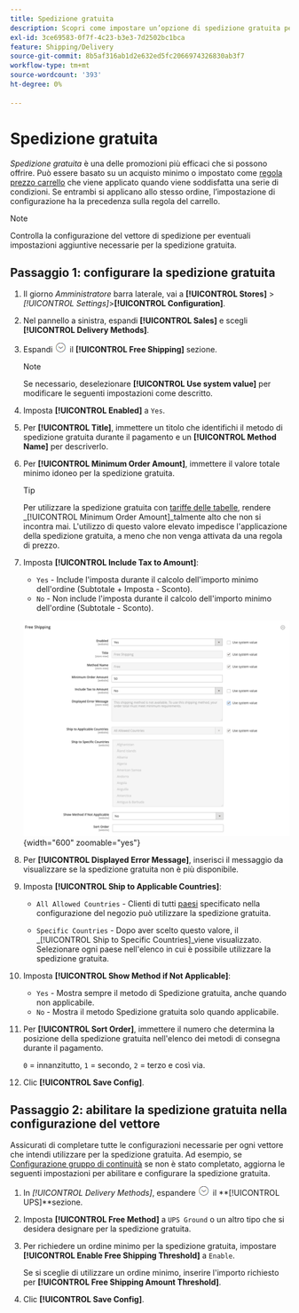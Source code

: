 ```yaml
---
title: Spedizione gratuita
description: Scopri come impostare un’opzione di spedizione gratuita per il tuo negozio.
exl-id: 3ce69583-0f7f-4c23-b3e3-7d2502bc1bca
feature: Shipping/Delivery
source-git-commit: 8b5af316ab1d2e632ed5fc2066974326830ab3f7
workflow-type: tm+mt
source-wordcount: '393'
ht-degree: 0%

---
```


# Spedizione gratuita

_Spedizione gratuita_ è una delle promozioni più efficaci che si possono offrire. Può essere basato su un acquisto minimo o impostato come [regola prezzo carrello](../merchandising-promotions/price-rules-cart.md) che viene applicato quando viene soddisfatta una serie di condizioni. Se entrambi si applicano allo stesso ordine, l’impostazione di configurazione ha la precedenza sulla regola del carrello.

>[!NOTE]
>
>Controlla la configurazione del vettore di spedizione per eventuali impostazioni aggiuntive necessarie per la spedizione gratuita.

## Passaggio 1: configurare la spedizione gratuita

1. Il giorno _Amministratore_ barra laterale, vai a **[!UICONTROL Stores]** > _[!UICONTROL Settings]_>**[!UICONTROL Configuration]**.

1. Nel pannello a sinistra, espandi **[!UICONTROL Sales]** e scegli **[!UICONTROL Delivery Methods]**.

1. Espandi ![Selettore di espansione](../assets/icon-display-expand.png) il **[!UICONTROL Free Shipping]** sezione.

   >[!NOTE]
   >
   >Se necessario, deselezionare **[!UICONTROL Use system value]** per modificare le seguenti impostazioni come descritto.

1. Imposta **[!UICONTROL Enabled]** a `Yes`.

1. Per **[!UICONTROL Title]**, immettere un titolo che identifichi il metodo di spedizione gratuita durante il pagamento e un **[!UICONTROL Method Name]** per descriverlo.

1. Per **[!UICONTROL Minimum Order Amount]**, immettere il valore totale minimo idoneo per la spedizione gratuita.

   >[!TIP]
   >
   >Per utilizzare la spedizione gratuita con [tariffe delle tabelle](shipping-table-rate.md), rendere _[!UICONTROL Minimum Order Amount]_talmente alto che non si incontra mai. L&#39;utilizzo di questo valore elevato impedisce l&#39;applicazione della spedizione gratuita, a meno che non venga attivata da una regola di prezzo.

1. Imposta **[!UICONTROL Include Tax to Amount]**:

   - `Yes` - Include l&#39;imposta durante il calcolo dell&#39;importo minimo dell&#39;ordine (Subtotale + Imposta - Sconto).
   - `No` - Non include l&#39;imposta durante il calcolo dell&#39;importo minimo dell&#39;ordine (Subtotale - Sconto).

   ![Spedizione gratuita](../configuration-reference/sales/assets/delivery-methods-free-shipping.png){width="600" zoomable="yes"}

1. Per **[!UICONTROL Displayed Error Message]**, inserisci il messaggio da visualizzare se la spedizione gratuita non è più disponibile.

1. Imposta **[!UICONTROL Ship to Applicable Countries]**:

   - `All Allowed Countries` - Clienti di tutti [paesi](../getting-started/store-details.md#country-options) specificato nella configurazione del negozio può utilizzare la spedizione gratuita.

   - `Specific Countries` - Dopo aver scelto questo valore, il _[!UICONTROL Ship to Specific Countries]_viene visualizzato. Selezionare ogni paese nell&#39;elenco in cui è possibile utilizzare la spedizione gratuita.

1. Imposta **[!UICONTROL Show Method if Not Applicable]**:

   - `Yes` - Mostra sempre il metodo di Spedizione gratuita, anche quando non applicabile.
   - `No` - Mostra il metodo Spedizione gratuita solo quando applicabile.

1. Per **[!UICONTROL Sort Order]**, immettere il numero che determina la posizione della spedizione gratuita nell&#39;elenco dei metodi di consegna durante il pagamento.

   `0` = innanzitutto, `1` = secondo, `2` = terzo e così via.

1. Clic **[!UICONTROL Save Config]**.

## Passaggio 2: abilitare la spedizione gratuita nella configurazione del vettore

Assicurati di completare tutte le configurazioni necessarie per ogni vettore che intendi utilizzare per la spedizione gratuita. Ad esempio, se [Configurazione gruppo di continuità](ups.md) se non è stato completato, aggiorna le seguenti impostazioni per abilitare e configurare la spedizione gratuita.

1. In _[!UICONTROL Delivery Methods]_, espandere ![Selettore di espansione](../assets/icon-display-expand.png) il **[!UICONTROL UPS]**sezione.

1. Imposta **[!UICONTROL Free Method]** a `UPS Ground` o un altro tipo che si desidera designare per la spedizione gratuita.

1. Per richiedere un ordine minimo per la spedizione gratuita, impostare **[!UICONTROL Enable Free Shipping Threshold]** a `Enable`.

   Se si sceglie di utilizzare un ordine minimo, inserire l&#39;importo richiesto per **[!UICONTROL Free Shipping Amount Threshold]**.

1. Clic **[!UICONTROL Save Config]**.

